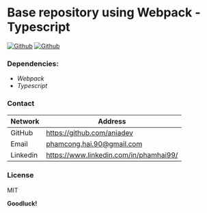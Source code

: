 # Base repository using Webpack - Typescript
	
[![Github](https://img.shields.io/badge/aniadev-https%3A%2F%2Fgithub.com%2Faniadev-brightgreen)](https://github.com/aniadev)
[![Github](https://img.shields.io/badge/phamhai99-https://www.linkedin.com/in/phamhai99/-blue)](https://www.linkedin.com/in/phamhai99/)

### Dependencies:
- _Webpack_
- _Typescript_

### Contact
| Network | Address |
| ------ | ------ |
| GitHub | https://github.com/aniadev |
| Email | phamcong.hai.90@gmail.com |
| Linkedin | https://www.linkedin.com/in/phamhai99/ |

### License

MIT

**Goodluck!**

